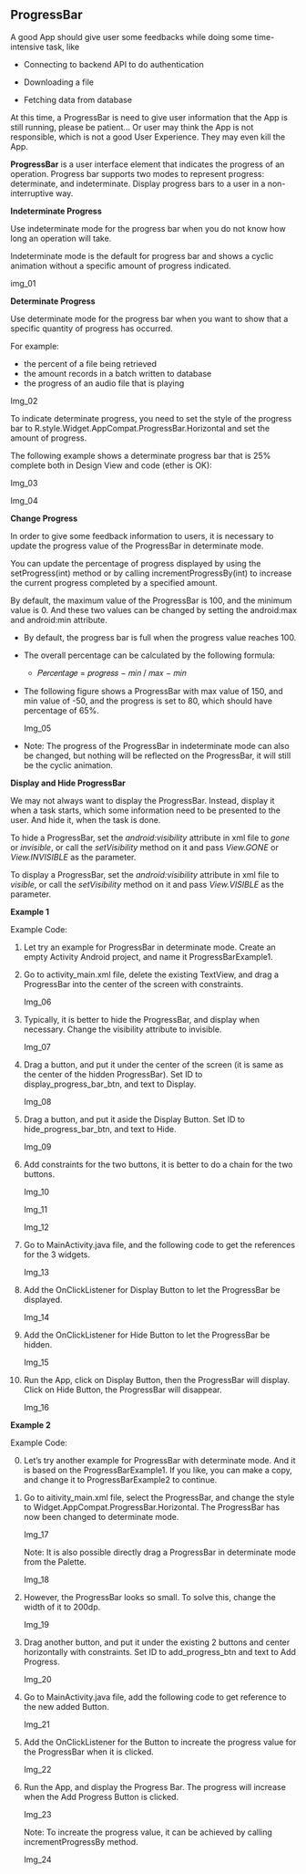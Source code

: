 ## ProgressBar

A good App should give user some feedbacks while doing some time-intensive task, like

- Connecting to backend API to do authentication

- Downloading a file
- Fetching data from database



At this time, a ProgressBar is need to give user information that the App is still running, please be patient... Or user may think the App is not responsible, which is not a good User Experience. They may even kill the App.



**ProgressBar** is a user interface element that indicates the progress of an operation. Progress bar supports two modes to represent progress: determinate, and indeterminate. Display progress bars to a user in a non- interruptive way.



**Indeterminate Progress**

Use indeterminate mode for the progress bar when you do not know how long an operation will take.

Indeterminate mode is the default for progress bar and shows a cyclic animation without a specific amount of progress indicated.

img_01



**Determinate Progress**

Use determinate mode for the progress bar when you want to show that a specific quantity of progress has occurred.

For example:

- the percent of a file being retrieved
- the amount records in a batch written to database 
- the progress of an audio file that is playing

Img_02



To indicate determinate progress, you need to set the style of the progress bar to R.style.Widget.AppCompat.ProgressBar.Horizontal and set the amount of progress.

The following example shows a determinate progress bar that is 25% complete both in Design View and code (ether is OK):

Img_03

Img_04



**Change Progress**

In order to give some feedback information to users, it is necessary to update the progress value of the ProgressBar in determinate mode.

You can update the percentage of progress displayed by using the setProgress(int) method or by calling incrementProgressBy(int) to increase the current progress completed by a specified amount.

By default, the maximum value of the ProgressBar is 100, and the minimum value is 0. And these two values can be changed by setting the android:max and android:min attribute.



- By default, the progress bar is full when the progress value reaches 100.

- The overall percentage can be calculated by the following formula: 

  - 𝑃𝑒𝑟𝑐𝑒𝑛𝑡𝑎𝑔𝑒 = 𝑝𝑟𝑜𝑔𝑟𝑒𝑠𝑠 − 𝑚𝑖𝑛 / 𝑚𝑎𝑥 − 𝑚𝑖𝑛

- The following figure shows a ProgressBar with max value of 150, and min value of -50, and the progress is set to 80, which should have percentage of 65%.

  Img_05

- Note: The progress of the ProgressBar in indeterminate mode can also be changed, but nothing will be reflected on the ProgressBar, it will still be the cyclic animation.



**Display and Hide ProgressBar**

We may not always want to display the ProgressBar. Instead, display it when a task starts, which some information need to be presented to the user. And hide it, when the task is done.

To hide a ProgressBar, set the *android:visibility* attribute in xml file to *gone* or *invisible*, or call the *setVisibility* method on it and pass *View.GONE* or *View.INVISIBLE* as the parameter.

To display a ProgressBar, set the *android:visibility* attribute in xml file to *visible*, or call the *setVisibility* method on it and pass *View.VISIBLE* as the parameter.



**Example 1**

Example Code: 

1. Let try an example for ProgressBar in determinate mode. Create an empty Activity Android project, and name it ProgressBarExample1.

2. Go to activity_main.xml file, delete the existing TextView, and drag a ProgressBar into the center of the screen with constraints.

   Img_06

3. Typically, it is better to hide the ProgressBar, and display when necessary. Change the visibility attribute to invisible.

   Img_07

4. Drag a button, and put it under the center of the screen (it is same as the center of the hidden ProgressBar). Set ID to display_progress_bar_btn, and text to Display.

   Img_08

5. Drag a button, and put it aside the Display Button. Set ID to hide_progress_bar_btn, and text to Hide.

   Img_09

6. Add constraints for the two buttons, it is better to do a chain for the two buttons.

   Img_10

   Img_11

   Img_12

7. Go to MainActivity.java file, and the following code to get the references for the 3 widgets.

   Img_13

8. Add the OnClickListener for Display Button to let the ProgressBar be displayed.

   Img_14

9. Add the OnClickListener for Hide Button to let the ProgressBar be hidden.

   Img_15

10. Run the App, click on Display Button, then the ProgressBar will display. Click on Hide Button, the ProgressBar will disappear.

    Img_16

**Example 2**

Example Code: 

0. Let’s try another example for ProgressBar with determinate mode. And it is based on the ProgressBarExample1. If you like, you can make a copy, and change it to ProgressBarExample2 to continue.

1. Go to aitivity_main.xml file, select the ProgressBar, and change the style to Widget.AppCompat.ProgressBar.Horizontal. The ProgressBar has now been changed to determinate mode.

   Img_17

   Note: It is also possible directly drag a ProgressBar in determinate mode from the Palette.

   Img_18

2. However, the ProgressBar looks so small. To solve this, change the width of it to 200dp.

   Img_19

3. Drag another button, and put it under the existing 2 buttons and center horizontally with constraints. Set ID to add_progress_btn and text to Add Progress.

   Img_20

4. Go to MainActivity.java file, add the following code to get reference to the new added Button.

   Img_21

5. Add the OnClickListener for the Button to increate the progress value for the ProgressBar when it is clicked.

   Img_22

6. Run the App, and display the Progress Bar. The progress will increase when the Add Progress Button is clicked.

   Img_23

   Note: To increate the progress value, it can be achieved by calling incrementProgressBy method.

   Img_24